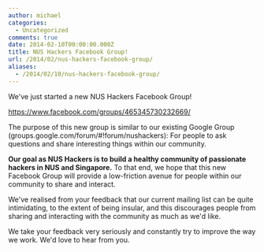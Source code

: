 ```yaml
---
author: michael
categories:
  - Uncategorized
comments: true
date: 2014-02-10T00:00:00.000Z
title: NUS Hackers Facebook Group!
url: /2014/02/nus-hackers-facebook-group/
aliases:
  - /2014/02/10/nus-hackers-facebook-group/
---
```


We've just started a new NUS Hackers Facebook Group!

<a href="https://www.facebook.com/groups/465345730232669/" target="_blank">https://www.facebook.com/groups/465345730232669/</a>

The purpose of this new group is similar to our existing Google Group (groups.google.com/forum/#!forum/nushackers): For people to ask questions and share interesting things within our community.

<strong>Our goal as NUS Hackers is to build a healthy community of passionate hackers in NUS and Singapore.</strong> To that end, we hope that this new Facebook Group will provide a low-friction avenue for people within our community to share and interact.

We've realised from your feedback that our current mailing list can be quite intimidating, to the extent of being insular, and this discourages people from sharing and interacting with the community as much as we'd like.

We take your feedback very seriously and constantly try to improve the way we work. We'd love to hear from you.

